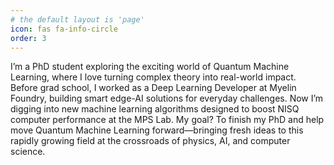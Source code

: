 ```yaml
---
# the default layout is 'page'
icon: fas fa-info-circle
order: 3
---
```


I’m a PhD student exploring the exciting world of Quantum Machine Learning, where I love turning complex theory into real-world impact. Before grad school, I worked as a Deep Learning Developer at Myelin Foundry, building smart edge-AI solutions for everyday challenges. Now I’m digging into new machine learning algorithms designed to boost NISQ computer performance at the MPS Lab. My goal? To finish my PhD and help move Quantum Machine Learning forward—bringing fresh ideas to this rapidly growing field at the crossroads of physics, AI, and computer science.
